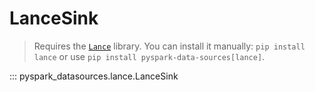 # LanceSink

> Requires the [`Lance`](https://lancedb.github.io/lance/) library. You can install it manually: `pip install lance`
> or use `pip install pyspark-data-sources[lance]`.

::: pyspark_datasources.lance.LanceSink
